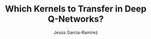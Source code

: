 ---
paperId: 29
author: Jesús García-Ramírez
publicationauthor: García-Ramírez, J.
title: Which Kernels to Transfer in Deep Q-Networks? 
pdf: Poster_Garcia-Ramirez_Jesus.pdf
poster: --
alt: --
type: Poster
topic: Robotics
link: https://research.latinxinai.org/papers/neurips/2019/pdf/Poster_Garcia-Ramirez_Jesus.pdf
conference: neurips
year: 2019
tags: neurips-2019
location: Vancouver, Canada
---